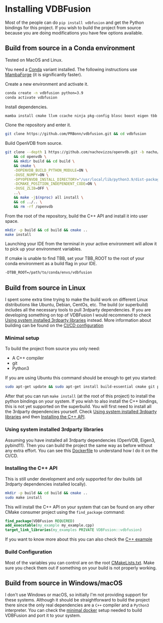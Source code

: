 # Installing VDBFusion

Most of the people can do `pip install vdbfusion` and get the Python bindings for this project. If you wish to build the project from source because you are doing modifications you have few options available.

## Build from source in a Conda environment

Tested on MacOS and Linux.

You need a [Conda](https://docs.conda.io/projects/conda/en/latest/user-guide/install/index.html) variant installed. The following instructions use [MambaForge](https://github.com/conda-forge/miniforge) (it is significantly faster).

Create a new environment and activate it.

```sh
conda create -n vdbfusion python=3.9
conda activate vdbfusion
```

Install dependencies.

```sh
mamba install cmake llvm ccache ninja pkg-config blosc boost eigen tbb tbb-devel pytest numpy black pybind11 twine 
```

Clone the repository and enter it.

```sh
git clone https://github.com/PRBonn/vdbfusion.git && cd vdbfusion
```

Build OpenVDB from source.

```sh
git clone --depth 1 https://github.com/nachovizzo/openvdb.git -b nacho/vdbfusion \
    && cd openvdb \
    && mkdir build && cd build \
    && cmake \
    -DOPENVDB_BUILD_PYTHON_MODULE=ON \
    -DUSE_NUMPY=ON \
    -DPYOPENVDB_INSTALL_DIRECTORY="/usr/local/lib/python3.9/dist-packages" \
    -DCMAKE_POSITION_INDEPENDENT_CODE=ON \
    -DUSE_ZLIB=OFF \
    ..\
    && make -j$(nproc) all install \
    && cd ../.. \
    && rm -rf /openvdb
```

From the root of the repository, build the C++ API and install it into user space.
```sh
mkdir -p build && cd build && cmake ..
make install
```

Launching your IDE from the terminal in your active environment will allow it to pick up your environment variables.

If cmake is unable to find TBB, set your TBB_ROOT to the root of your conda environment as a build flag in your IDE.

```sh
-DTBB_ROOT=/path/to/conda/envs/vdbfusion
```


## Build from source in Linux

I spent some extra time trying to make the build work on different Linux distributions like Ubuntu, Debian, CentOs, etc. The build (or superbuild) includes all the necessary tools to pull 3rdparty dependencies. If you are developing something on top of VDBFusion I would recommend to check [Using system installed 3rdparty libraries](#using-system-installed-3rdparty-libraries) instead. More information about building can be found on the [CI/CD configuration](./.gitlab-ci.yml)

### Minimal setup

To build the project from source you only need:

- A C++ compiler
- git
- Python3

If you are using Ubuntu this command should be enough to get you started:

```sh
sudo apt-get update && sudo apt-get install build-essential cmake git python3 python3-dev python3-pip
```

After that you can run `make install` (at the root of this project) to install the python bindings on your system. If you wish to also install the C++ bindings, this is not yet supported on the superbuild. You will first need to install all the 3rdparty dependencies yourself. Check [Using system installed 3rdparty libraries](#using-system-installed-3rdparty-libraries) and then [Installing the C++ API](#installing-the-c-api).

### Using system installed 3rdparty libraries

Assuming you have installed all 3rdparty dependencies (OpenVDB, Eigen3, pybind11). Then you can build the project the same way as before without any extra effort. You can see this [Dockerfile](docker/builder/Dockerfile) to understand how I do it on the CI/CD.

### Installing the C++ API

This is still under development and only supported for dev builds (all 3rdparty dependencies installed locally).

```sh
mkdir -p build && cd build && cmake ..
sudo make install
```

This will install the C++ API on your system that can be found on any other CMake consumer project using the `find_package` command:

```cmake
find_package(VDBFusion REQUIRED)
add_executable(my_example my_example.cpp)
target_link_libraries(my_examples PRIVATE VDBFusion::vdbfusion)
```

If you want to know more about this you can also check the [C++ example](examples/cpp/CMakeLists.txt)

### Build Configuration

Most of the variables you can control are on the root [CMakeLists.txt](CMakeLists.txt). Make sure you check them out if something on your build is not properly working.

## Build from source in Windows/macOS

I don't use Windows or macOS, so initially I'm not providing support for these systems. Although it should be straightforward to build the project there since the only real dependencies are a `C++` compiler and a `Python3` interpreter. You can check the [minimal docker](docker/pip/Dockerfile) setup needed to build VDBFusion and port it to your system.

